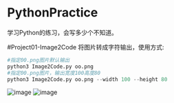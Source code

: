 # PythonPractice
学习Python的练习，会写多少个不知道。

#Project01-Image2Code
将图片转成字符输出，使用方式:
```python
#指定00.png图片默认输出
python3 Image2Code.py oo.png
#指定00.png图片，输出宽度100高度80
python3 Image2Code.py oo.png --width 100 --height 80   
```
![image](https://github.com/flywo/PythonPractice/blob/master/Project01-Image2Code/oo.gif)
![image](https://github.com/flywo/PythonPractice/blob/master/Project01-Image2Code/result.gif)
